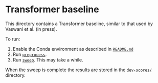 Transformer baseline
==================================================

This directory contains a Transformer baseline, similar to that used by Vaswani et al. (in press).

To run:

1.  Enable the Conda environment as described in [`README.md`](../../README.md)
2.  Run [`preprocess`](preprocess).
3.  Run [`sweep`](sweep). This may take a while.

When the sweep is complete the results are stored in the
[`dev-scores/`](dev-scores/) directory.
